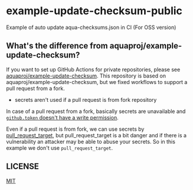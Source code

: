 # example-update-checksum-public

Example of auto update aqua-checksums.json in CI (For OSS version)

## What's the difference from aquaproj/example-update-checksum?

If you want to set up GitHub Actions for private repositories, please see [aquaproj/example-update-checksum](https://github.com/aquaproj/example-update-checksum).
This repository is based on aquaproj/example-update-checksum, but we fixed workflows to support a pull request from a fork.

* secrets aren't used if a pull request is from fork repository

In case of a pull request from a fork, basically secrets are unavailable and [`github.token` doesn't have a write permission](https://docs.github.com/en/actions/security-guides/automatic-token-authentication#permissions-for-the-github_token).

Even if a pull request is from fork, we can use secrets by [pull_request_target](https://securitylab.github.com/research/github-actions-preventing-pwn-requests/), but pull_request_target is a bit danger and if there is a vulnerability an attacker may be able to abuse your secrets.
So in this example we don't use `pull_request_target`.

## LICENSE

[MIT](LICENSE)

